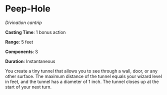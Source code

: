 # Peep-Hole
*Divination cantrip*

**Casting Time**: 1 bonus action

**Range**: 5 feet

**Components**: S

**Duration**: Instantaneous

You create a tiny tunnel that allows you to see through a wall, door, or any other surface. The maximum distance of the tunnel equals your wizard level in feet, and the tunnel has a diameter of 1 inch. The tunnel closes up at the start of your next turn.
